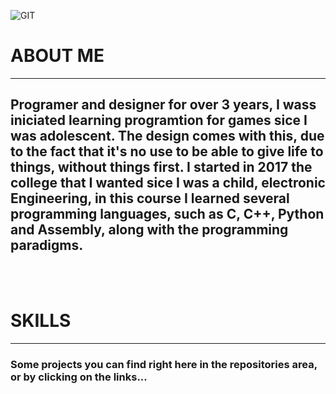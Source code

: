![GIT](https://user-images.githubusercontent.com/44125966/125362857-fce44900-e345-11eb-8d3d-3336aabcf03e.jpg)


# ABOUT ME
------
## Programer and designer for over 3 years, I wass iniciated learning programtion for games sice I was adolescent.   The design comes with this, due to the fact that it's no use to be able to give life to things, without things first.      I started in 2017 the college that I wanted sice I was a child, electronic Engineering, in this course I learned several programming languages, such as C, C++, Python and Assembly, along with the programming paradigms.
<br> 
<br>

# SKILLS
-------
### Some projects you can find right here in the repositories area, or by clicking on the links...





